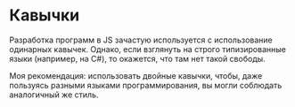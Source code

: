 # Кавычки

Разработка программ в JS зачастую используется с использование одинарных кавычек. Однако, если взглянуть на строго типизированные языки (например, на C#), то окажется, что там нет такой свободы.

Моя рекомендация: использовать двойные кавычки, чтобы, даже пользуясь разными языками программирования, вы могли соблюдать аналогичный же стиль.
